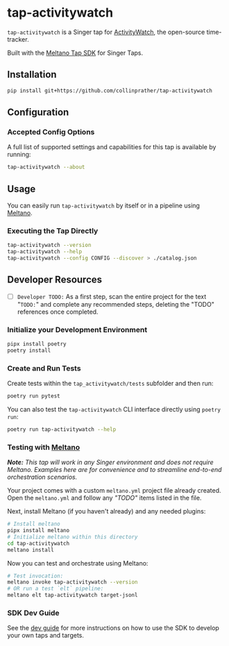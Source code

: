 # tap-activitywatch

`tap-activitywatch` is a Singer tap for [ActivityWatch](https://activitywatch.net/), the open-source time-tracker.

Built with the [Meltano Tap SDK](https://sdk.meltano.com) for Singer Taps.

## Installation

```bash
pip install git+https://github.com/collinprather/tap-activitywatch
```

## Configuration

### Accepted Config Options

A full list of supported settings and capabilities for this
tap is available by running:

```bash
tap-activitywatch --about
```


## Usage

You can easily run `tap-activitywatch` by itself or in a pipeline using [Meltano](https://meltano.com/).

### Executing the Tap Directly

```bash
tap-activitywatch --version
tap-activitywatch --help
tap-activitywatch --config CONFIG --discover > ./catalog.json
```

## Developer Resources

- [ ] `Developer TODO:` As a first step, scan the entire project for the text "`TODO:`" and complete any recommended steps, deleting the "TODO" references once completed.

### Initialize your Development Environment

```bash
pipx install poetry
poetry install
```

### Create and Run Tests

Create tests within the `tap_activitywatch/tests` subfolder and
  then run:

```bash
poetry run pytest
```

You can also test the `tap-activitywatch` CLI interface directly using `poetry run`:

```bash
poetry run tap-activitywatch --help
```

### Testing with [Meltano](https://www.meltano.com)

_**Note:** This tap will work in any Singer environment and does not require Meltano.
Examples here are for convenience and to streamline end-to-end orchestration scenarios._

Your project comes with a custom `meltano.yml` project file already created. Open the `meltano.yml` and follow any _"TODO"_ items listed in
the file.

Next, install Meltano (if you haven't already) and any needed plugins:

```bash
# Install meltano
pipx install meltano
# Initialize meltano within this directory
cd tap-activitywatch
meltano install
```

Now you can test and orchestrate using Meltano:

```bash
# Test invocation:
meltano invoke tap-activitywatch --version
# OR run a test `elt` pipeline:
meltano elt tap-activitywatch target-jsonl
```

### SDK Dev Guide

See the [dev guide](https://sdk.meltano.com/en/latest/dev_guide.html) for more instructions on how to use the SDK to 
develop your own taps and targets.
